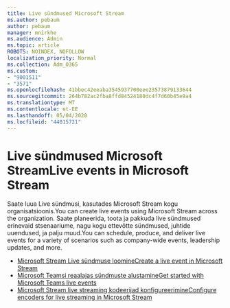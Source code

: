 ```yaml
---
title: Live sündmused Microsoft Stream
ms.author: pebaum
author: pebaum
manager: mnirkhe
ms.audience: Admin
ms.topic: article
ROBOTS: NOINDEX, NOFOLLOW
localization_priority: Normal
ms.collection: Adm_O365
ms.custom:
- "9001511"
- "3571"
ms.openlocfilehash: 41bbec42eeaba3545937700eee23573879133644
ms.sourcegitcommit: 264b782ac2fba8ffd84524180dc4f7d60b45e9a4
ms.translationtype: MT
ms.contentlocale: et-EE
ms.lasthandoff: 05/04/2020
ms.locfileid: "44015721"
---
```

# <a name="live-events-in-microsoft-stream"></a><span data-ttu-id="22f8b-102">Live sündmused Microsoft Stream</span><span class="sxs-lookup"><span data-stu-id="22f8b-102">Live events in Microsoft Stream</span></span>

<span data-ttu-id="22f8b-103">Saate luua Live sündmusi, kasutades Microsoft Stream kogu organisatsioonis.</span><span class="sxs-lookup"><span data-stu-id="22f8b-103">You can create live events using Microsoft Stream across the organization.</span></span> <span data-ttu-id="22f8b-104">Saate planeerida, toota ja pakkuda live sündmused erinevaid stsenaariume, nagu kogu ettevõtte sündmused, juhtide uuendused, ja palju muud.</span><span class="sxs-lookup"><span data-stu-id="22f8b-104">You can schedule, produce, and deliver live events for a variety of scenarios such as company-wide events, leadership updates, and more.</span></span>

- [<span data-ttu-id="22f8b-105">Microsoft Stream Live sündmuse loomine</span><span class="sxs-lookup"><span data-stu-id="22f8b-105">Create a live event in Microsoft Stream</span></span>](https://docs.microsoft.com/stream/live-create-event)
- [<span data-ttu-id="22f8b-106">Microsoft Teamsi reaalajas sündmuste alustamine</span><span class="sxs-lookup"><span data-stu-id="22f8b-106">Get started with Microsoft Teams live events</span></span>](https://support.office.com/article/get-started-with-microsoft-teams-live-events-d077fec2-a058-483e-9ab5-1494afda578a)
- [<span data-ttu-id="22f8b-107">Microsoft Stream live streaming kodeerijad konfigureerimine</span><span class="sxs-lookup"><span data-stu-id="22f8b-107">Configure encoders for live streaming in Microsoft Stream</span></span>](https://docs.microsoft.com/stream/live-encoder-setup)
